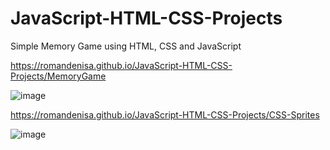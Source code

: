 # JavaScript-HTML-CSS-Projects

Simple Memory Game using HTML, CSS and JavaScript

https://romandenisa.github.io/JavaScript-HTML-CSS-Projects/MemoryGame

![image](https://user-images.githubusercontent.com/79322470/157697225-a49037e5-110c-4a22-ba12-785b0cd1f0f2.png)

https://romandenisa.github.io/JavaScript-HTML-CSS-Projects/CSS-Sprites

![image](https://user-images.githubusercontent.com/79322470/157700047-cf4978be-236b-48e1-9ffb-8e147f97bfdf.png)
